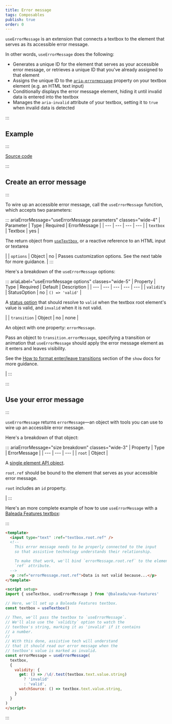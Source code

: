 ```yaml
---
title: Error message
tags: Composables
publish: true
order: 0
---
```


`useErrorMessage` is an extension that connects a textbox to the element that serves as its accessible error message.

In other words, `useErrorMessage` does the following:
- Generates a unique ID for the element that serves as your accessible error message, or retrieves a unique ID that you've already assigned to that element
- Assigns the unique ID to the [`aria-errormessage`](https://www.w3.org/TR/wai-aria-1.2/#aria-errormessage) property on your textbox element (e.g. an HTML text input)
- Conditionally displays the error message element, hiding it until invalid data is entered into the textbox
- Manages the `aria-invalid` attribute of your textbox, setting it to `true` when invalid data is detected


:::
## Example
:::

[Source code](https://github.com/baleada/docs/blob/main/src/components/ExampleUseErrorMessage.vue)

<ExampleUseErrorMessage class="with-mt" />


:::
## Create an error message
:::

To wire up an accessible error message, call the `useErrorMessage` function, which accepts two parameters:

::: ariaErrorMessage="useErrorMessage parameters" classes="wide-4"
| Parameter | Type | Required | ErrorMessage |
| --- | --- | --- | --- |
| `textbox` | Textbox | yes | <p>The return object from [`useTextbox`](/docs/features/interfaces/textbox), or a reactive reference to an HTML input or textarea</p> |
| `options` | Object | no | Passes customization options. See the next table for more guidance. |
:::

Here's a breakdown of the `useErrorMessage` options:

::: ariaLabel="useErrorMessage options" classes="wide-5"
| Property | Type | Required | Default | Description |
| --- | --- | --- | --- | --- |
| `validity` | StatusOption | no | `() => 'valid'` | <p>A [status option](/docs/features/shared/controlling-status) that should resolve to `valid` when the textbox root element's value is valid, and `invalid` when it is not valid.</p> |
| `transition` | Object | no | none | <p>An object with one property: `errorMessage`.</p><p>Pass an object to `transition.errorMessage`, specifying a transition or animation that `useErrorMessage` should apply the error message element as it enters and leaves visibility.</p><p>See the [How to format enter/leave transitions](/docs/features/affordances/show#how-to-format-enter-leave-transitions) section of the `show` docs for more guidance.</p> |
:::


:::
## Use your error message
:::

`useErrorMessage` returns `errorMessage`—an object with tools you can use to wire up an accessible error message.

Here's a breakdown of that object:

::: ariaErrorMessage="size breakdown" classes="wide-3"
| Property | Type | ErrorMessage |
| --- | --- | --- |
| `root` | Object | <p>A [single element API object](/docs/features/element-api).</p><p>`root.ref` should be bound to the element that serves as your accessible error message.</p><p>`root` includes an `id` property.</p> |
:::


Here's an more complete example of how to use `useErrorMessage` with a [Baleada Features textbox](/docs/features/interfaces/textbox):

:::
```html
<template>
  <input type="text" :ref="textbox.root.ref" />
  <!--
    This error message needs to be properly connected to the input
    so that assistive technology understands their relationship.

    To make that work, we'll bind `errorMessage.root.ref` to the element's
    `ref` attribute.
  -->
  <p :ref="errorMessage.root.ref">Data is not valid because...</p>
</template>

<script setup>
import { useTextbox, useErrorMessage } from '@baleada/vue-features'

// Here, we'll set up a Baleada Features textbox.
const textbox = useTextbox()

// Then, we'll pass the textbox to `useErrorMessage`.
// We'll also use the `validity` option to watch the
// textbox's string, marking it as 'invalid' if it contains
// a number.
//
// With this done, assistive tech will understand
// that it should read our error message when the
// textbox's value is marked as invalid.
const errorMessage = useErrorMessage(
  textbox,
  {
    validity: {
      get: () => /\d/.test(textbox.text.value.string)
        ? 'invalid'
        : 'valid',
      watchSource: () => textbox.text.value.string,
    }
  }
)
</script>
```
:::
